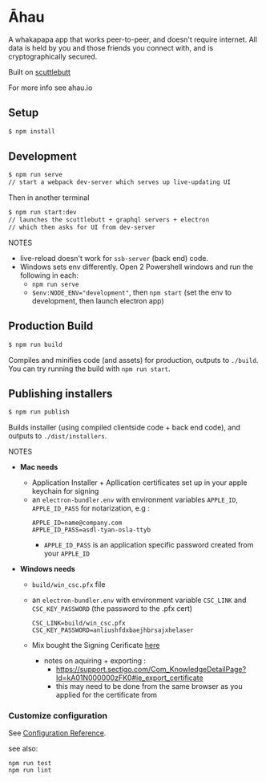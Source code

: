 # Āhau 

A whakapapa app that works peer-to-peer, and doesn't require internet.
All data is held by you and those friends you connect with, and is cryptographically secured.

Built on [scuttlebutt](www.scuttlebutt.nz)

For more info see ahau.io

## Setup

```bash
$ npm install
```

## Development

```bash
$ npm run serve
// start a webpack dev-server which serves up live-updating UI
```

Then in another terminal
```bash
$ npm run start:dev
// launches the scuttlebutt + graphql servers + electron
// which then asks for UI from dev-server
```

NOTES
- live-reload doesn't work for `ssb-server` (back end) code.
- Windows sets env differently. Open 2 Powershell windows and run the following in each:
  - `npm run serve`
  - `$env:NODE_ENV="development"`, then `npm start` (set the env to development, then launch electron app)

## Production Build

```bash
$ npm run build
```

Compiles and minifies code (and assets) for production, outputs to `./build`.
You can try running the build with `npm run start`.


## Publishing installers

```bash
$ npm run publish
```

Builds installer (using compiled clientside code + back end code), and outputs to `./dist/installers`.

NOTES
- **Mac needs**
  - Application Installer + Apllication certificates set up in your apple keychain for signing
  - an `electron-bundler.env` with environment variables `APPLE_ID`, `APPLE_ID_PASS` for notarization, e.g :
     ```
     APPLE_ID=name@company.com
     APPLE_ID_PASS=asdl-tyan-osla-ttyb
     ```
    - `APPLE_ID_PASS` is an application specific password created from your `APPLE_ID`

- **Windows needs**
  - `build/win_csc.pfx` file
  - an `electron-bundler.env` with environment variable `CSC_LINK` and `CSC_KEY_PASSWORD` (the password to the .pfx cert)
    ```
    CSC_LINK=build/win_csc.pfx
    CSC_KEY_PASSWORD=anliushfdxbaejhbrsajxhelaser
    ```

  - Mix bought the Signing Cerificate [here](https://docs.microsoft.com/en-us/windows-hardware/drivers/dashboard/get-a-code-signing-certificate?redirectedfrom=MSDN)
    - notes on aquiring + exporting :  
      - https://support.sectigo.com/Com_KnowledgeDetailPage?Id=kA01N000000zFK0#ie_export_certificate
      - this may need to be done from the same browser as you applied for the certificate from


### Customize configuration
See [Configuration Reference](https://cli.vuejs.org/config/).

see also:

```
npm run test
npm run lint
```
